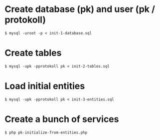 # Create database (pk) and user (pk / protokoll)
    $ mysql -uroot -p < init-1-database.sql

# Create tables
    $ mysql -upk -pprotokoll pk < init-2-tables.sql

# Load initial entities
    $ mysql -upk -pprotokoll pk < init-3-entities.sql

# Create a bunch of services
    $ php pk-initialize-from-entities.php
